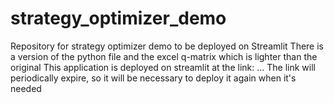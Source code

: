 # strategy_optimizer_demo
Repository for strategy optimizer demo to be deployed on Streamlit
There is a version of the python file and the excel q-matrix which is lighter than the original
This application is deployed on streamlit at the link: ...
The link will periodically expire, so it will be necessary to deploy it again when it's needed
